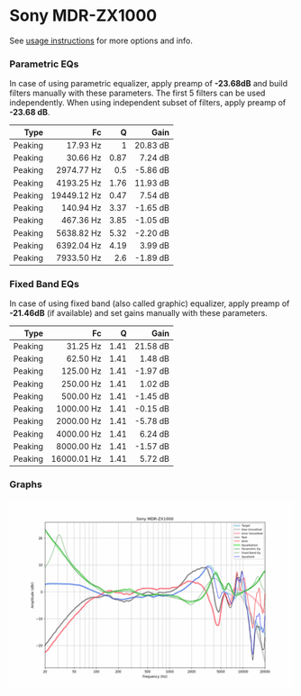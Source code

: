 # Sony MDR-ZX1000
See [usage instructions](https://github.com/jaakkopasanen/AutoEq#usage) for more options and info.

### Parametric EQs
In case of using parametric equalizer, apply preamp of **-23.68dB** and build filters manually
with these parameters. The first 5 filters can be used independently.
When using independent subset of filters, apply preamp of **-23.68 dB**.

| Type    | Fc          |    Q | Gain     |
|--------:|------------:|-----:|---------:|
| Peaking | 17.93 Hz    | 1    | 20.83 dB |
| Peaking | 30.66 Hz    | 0.87 | 7.24 dB  |
| Peaking | 2974.77 Hz  | 0.5  | -5.86 dB |
| Peaking | 4193.25 Hz  | 1.76 | 11.93 dB |
| Peaking | 19449.12 Hz | 0.47 | 7.54 dB  |
| Peaking | 140.94 Hz   | 3.37 | -1.65 dB |
| Peaking | 467.36 Hz   | 3.85 | -1.05 dB |
| Peaking | 5638.82 Hz  | 5.32 | -2.20 dB |
| Peaking | 6392.04 Hz  | 4.19 | 3.99 dB  |
| Peaking | 7933.50 Hz  | 2.6  | -1.89 dB |

### Fixed Band EQs
In case of using fixed band (also called graphic) equalizer, apply preamp of **-21.46dB**
(if available) and set gains manually with these parameters.

| Type    | Fc          |    Q | Gain     |
|--------:|------------:|-----:|---------:|
| Peaking | 31.25 Hz    | 1.41 | 21.58 dB |
| Peaking | 62.50 Hz    | 1.41 | 1.48 dB  |
| Peaking | 125.00 Hz   | 1.41 | -1.97 dB |
| Peaking | 250.00 Hz   | 1.41 | 1.02 dB  |
| Peaking | 500.00 Hz   | 1.41 | -1.45 dB |
| Peaking | 1000.00 Hz  | 1.41 | -0.15 dB |
| Peaking | 2000.00 Hz  | 1.41 | -5.78 dB |
| Peaking | 4000.00 Hz  | 1.41 | 6.24 dB  |
| Peaking | 8000.00 Hz  | 1.41 | -1.57 dB |
| Peaking | 16000.01 Hz | 1.41 | 5.72 dB  |

### Graphs
![](./Sony%20MDR-ZX1000.png)